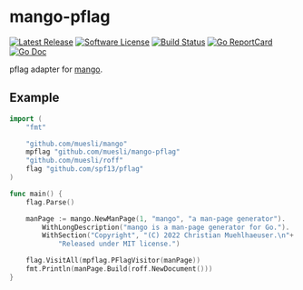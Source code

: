 # mango-pflag

[![Latest Release](https://img.shields.io/github/release/muesli/mango-pflag.svg?style=for-the-badge)](https://github.com/muesli/mango-pflag/releases)
[![Software License](https://img.shields.io/badge/license-MIT-brightgreen.svg?style=for-the-badge)](/LICENSE)
[![Build Status](https://img.shields.io/github/actions/workflow/status/muesli/mango-pflag/build.yml?style=for-the-badge&branch=main)](https://github.com/muesli/mango-pflag/actions)
[![Go ReportCard](https://goreportcard.com/badge/github.com/muesli/mango-pflag?style=for-the-badge)](https://goreportcard.com/report/muesli/mango-pflag)
[![Go Doc](https://img.shields.io/badge/godoc-reference-blue.svg?style=for-the-badge)](https://pkg.go.dev/github.com/muesli/mango-pflag)

pflag adapter for [mango](https://github.com/muesli/mango).

## Example

```go
import (
    "fmt"

    "github.com/muesli/mango"
    mpflag "github.com/muesli/mango-pflag"
    "github.com/muesli/roff"
    flag "github.com/spf13/pflag"
)

func main() {
    flag.Parse()

    manPage := mango.NewManPage(1, "mango", "a man-page generator").
        WithLongDescription("mango is a man-page generator for Go.").
        WithSection("Copyright", "(C) 2022 Christian Muehlhaeuser.\n"+
            "Released under MIT license.")

    flag.VisitAll(mpflag.PFlagVisitor(manPage))
    fmt.Println(manPage.Build(roff.NewDocument()))
}
```

